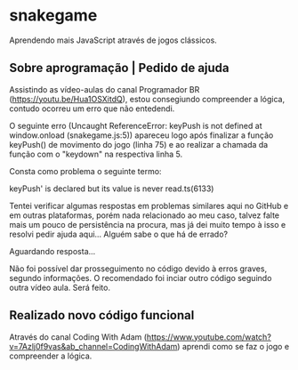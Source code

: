 # snakegame
Aprendendo mais JavaScript através de jogos clássicos.

## Sobre aprogramação | Pedido de ajuda 

Assistindo as vídeo-aulas do canal Programador BR (https://youtu.be/Hua1OSXitdQ), estou consegiundo compreender a lógica, contudo ocorreu um erro que não entedendi.

O seguinte erro (Uncaught ReferenceError: keyPush is not defined at window.onload (snakegame.js:5)) apareceu logo após finalizar a função keyPush() de movimento do jogo (linha 75) e ao realizar a chamada da função com o "keydown" na respectiva linha 5.

Consta como problema o seguinte termo:

keyPush' is declared but its value is never read.ts(6133)

Tentei verificar algumas respostas em problemas similares aqui no GitHub e em outras plataformas, porém nada relacionado ao meu caso, talvez falte mais um pouco de persistência na procura, mas já dei muito tempo à isso e resolvi pedir ajuda aqui... Alguém sabe o que há de errado?

Aguardando resposta...

Não foi possível dar prosseguimento no código devido à erros graves, segundo informações. O recomendado foi inciar outro código seguindo outra vídeo aula. Será feito.

## Realizado novo código funcional

Através do canal Coding With Adam (https://www.youtube.com/watch?v=7Azlj0f9vas&ab_channel=CodingWithAdam) aprendi como se faz o jogo e compreender a lógica. 
